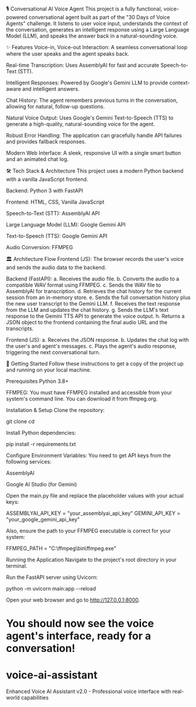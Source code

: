 
🎙️ Conversational AI Voice Agent
This project is a fully functional, voice-powered conversational agent built as part of the "30 Days of Voice Agents" challenge. It listens to user voice input, understands the context of the conversation, generates an intelligent response using a Large Language Model (LLM), and speaks the answer back in a natural-sounding voice.

✨ Features
Voice-in, Voice-out Interaction: A seamless conversational loop where the user speaks and the agent speaks back.

Real-time Transcription: Uses AssemblyAI for fast and accurate Speech-to-Text (STT).

Intelligent Responses: Powered by Google's Gemini LLM to provide context-aware and intelligent answers.

Chat History: The agent remembers previous turns in the conversation, allowing for natural, follow-up questions.

Natural Voice Output: Uses Google's Gemini Text-to-Speech (TTS) to generate a high-quality, natural-sounding voice for the agent.

Robust Error Handling: The application can gracefully handle API failures and provides fallback responses.

Modern Web Interface: A sleek, responsive UI with a single smart button and an animated chat log.

🛠️ Tech Stack & Architecture
This project uses a modern Python backend with a vanilla JavaScript frontend.

Backend: Python 3 with FastAPI

Frontend: HTML, CSS, Vanilla JavaScript

Speech-to-Text (STT): AssemblyAI API

Large Language Model (LLM): Google Gemini API

Text-to-Speech (TTS): Google Gemini API

Audio Conversion: FFMPEG

🏛️ Architecture Flow
Frontend (JS): The browser records the user's voice and sends the audio data to the backend.

Backend (FastAPI):
a. Receives the audio file.
b. Converts the audio to a compatible WAV format using FFMPEG.
c. Sends the WAV file to AssemblyAI for transcription.
d. Retrieves the chat history for the current session from an in-memory store.
e. Sends the full conversation history plus the new user transcript to the Gemini LLM.
f. Receives the text response from the LLM and updates the chat history.
g. Sends the LLM's text response to the Gemini TTS API to generate the voice output.
h. Returns a JSON object to the frontend containing the final audio URL and the transcripts.

Frontend (JS):
a. Receives the JSON response.
b. Updates the chat log with the user's and agent's messages.
c. Plays the agent's audio response, triggering the next conversational turn.

🚀 Getting Started
Follow these instructions to get a copy of the project up and running on your local machine.

Prerequisites
Python 3.8+

FFMPEG: You must have FFMPEG installed and accessible from your system's command line. You can download it from ffmpeg.org.

Installation & Setup
Clone the repository:

git clone <your-repo-url>
cd <your-repo-folder>

Install Python dependencies:

pip install -r requirements.txt

Configure Environment Variables:
You need to get API keys from the following services:

AssemblyAI

Google AI Studio (for Gemini)

Open the main.py file and replace the placeholder values with your actual keys:

ASSEMBLYAI_API_KEY = "your_assemblyai_api_key"
GEMINI_API_KEY = "your_google_gemini_api_key" 

Also, ensure the path to your FFMPEG executable is correct for your system:

FFMPEG_PATH = "C:\\ffmpeg\\bin\\ffmpeg.exe" 

Running the Application
Navigate to the project's root directory in your terminal.

Run the FastAPI server using Uvicorn:

python -m uvicorn main:app --reload

Open your web browser and go to http://127.0.0.1:8000.

You should now see the voice agent's interface, ready for a conversation!
=======
# voice-ai-assistant
Enhanced Voice AI Assistant v2.0 - Professional voice interface with real-world capabilities

